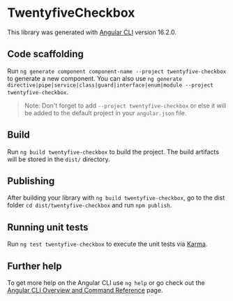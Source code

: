 # TwentyfiveCheckbox

This library was generated with [Angular CLI](https://github.com/angular/angular-cli) version 16.2.0.

## Code scaffolding

Run `ng generate component component-name --project twentyfive-checkbox` to generate a new component. You can also use `ng generate directive|pipe|service|class|guard|interface|enum|module --project twentyfive-checkbox`.
> Note: Don't forget to add `--project twentyfive-checkbox` or else it will be added to the default project in your `angular.json` file. 

## Build

Run `ng build twentyfive-checkbox` to build the project. The build artifacts will be stored in the `dist/` directory.

## Publishing

After building your library with `ng build twentyfive-checkbox`, go to the dist folder `cd dist/twentyfive-checkbox` and run `npm publish`.

## Running unit tests

Run `ng test twentyfive-checkbox` to execute the unit tests via [Karma](https://karma-runner.github.io).

## Further help

To get more help on the Angular CLI use `ng help` or go check out the [Angular CLI Overview and Command Reference](https://angular.io/cli) page.

